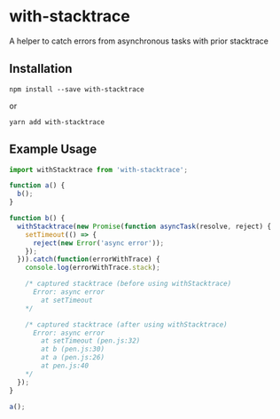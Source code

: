 with-stacktrace
============

A helper to catch errors from asynchronous tasks with prior stacktrace

Installation
------------
```
npm install --save with-stacktrace
```
or
```
yarn add with-stacktrace
```  

Example Usage
-------------
```javascript
import withStacktrace from 'with-stacktrace';

function a() {
  b(); 
}

function b() {
  withStacktrace(new Promise(function asyncTask(resolve, reject) { 
    setTimeout(() => {
      reject(new Error('async error'));
    });
  })).catch(function(errorWithTrace) {
    console.log(errorWithTrace.stack);

    /* captured stacktrace (before using withStacktrace)
      Error: async error
        at setTimeout
    */

    /* captured stacktrace (after using withStacktrace)
      Error: async error
        at setTimeout (pen.js:32)
        at b (pen.js:30)
        at a (pen.js:26)
        at pen.js:40
    */
  });
}

a();
```
